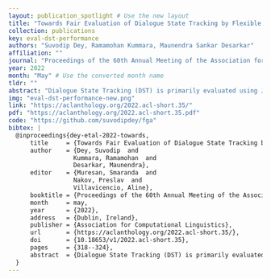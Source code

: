 ```yaml
---
layout: publication_spotlight # Use the new layout
title: "Towards Fair Evaluation of Dialogue State Tracking by Flexible Incorporation of Turn-level Performances" # Escape quotes in title
collection: publications
key: eval-dst-performance
authors: "Suvodip Dey, Ramamohan Kummara, Maunendra Sankar Desarkar"
affiliation: ""
journal: "Proceedings of the 60th Annual Meeting of the Association for Computational Linguistics (Volume 2: Short Papers)"
year: 2022
month: "May" # Use the converted month name
tldr: ""
abstract: "Dialogue State Tracking (DST) is primarily evaluated using Joint Goal Accuracy (JGA) defined as the fraction of turns where the ground-truth dialogue state exactly matches the prediction. Generally in DST, the dialogue state or belief state for a given turn contain all the intents shown by the user till that turn. Due to this cumulative nature of the belief state, it is difficult to get a correct prediction once a misprediction has occurred. Thus, although being a useful metric, it can be harsh at times and underestimate the true potential of a DST model. Moreover, an improvement in JGA can sometimes decrease the performance of turn-level or non-cumulative belief state prediction due to inconsistency in annotations. So, using JGA as the only metric for model selection may not be ideal for all scenarios. In this work, we discuss various evaluation metrics used for DST along with their shortcomings. To address the existing issues, we propose a new evaluation metric named Flexible Goal Accuracy (FGA). FGA is a generalized version of JGA. But unlike JGA, it tries to give penalized rewards to mispredictions that are locally correct i.e. the root cause of the error is an earlier turn. By doing so, FGA considers the performance of both cumulative and turn-level prediction flexibly and provides a better insight than the existing metrics. We also show that FGA is a better discriminator of DST model performance."
img: "eval-dst-performance-new.png"
link: "https://aclanthology.org/2022.acl-short.35/"
pdf: "https://aclanthology.org/2022.acl-short.35.pdf"
code: "https://github.com/suvodipdey/fga"
bibtex: |
  @inproceedings{dey-etal-2022-towards,
      title     = {Towards Fair Evaluation of Dialogue State Tracking by Flexible Incorporation of Turn-level Performances},
      author    = {Dey, Suvodip  and
                  Kummara, Ramamohan  and
                  Desarkar, Maunendra},
      editor    = {Muresan, Smaranda  and
                  Nakov, Preslav  and
                  Villavicencio, Aline},
      booktitle = {Proceedings of the 60th Annual Meeting of the Association for Computational Linguistics (Volume 2: Short Papers)},
      month     = may,
      year      = {2022},
      address   = {Dublin, Ireland},
      publisher = {Association for Computational Linguistics},
      url       = {https://aclanthology.org/2022.acl-short.35/},
      doi       = {10.18653/v1/2022.acl-short.35},
      pages     = {318--324},
      abstract  = {Dialogue State Tracking (DST) is primarily evaluated using Joint Goal Accuracy (JGA) defined as the fraction of turns where the ground-truth dialogue state exactly matches the prediction. Generally in DST, the dialogue state or belief state for a given turn contain all the intents shown by the user till that turn. Due to this cumulative nature of the belief state, it is difficult to get a correct prediction once a misprediction has occurred. Thus, although being a useful metric, it can be harsh at times and underestimate the true potential of a DST model. Moreover, an improvement in JGA can sometimes decrease the performance of turn-level or non-cumulative belief state prediction due to inconsistency in annotations. So, using JGA as the only metric for model selection may not be ideal for all scenarios. In this work, we discuss various evaluation metrics used for DST along with their shortcomings. To address the existing issues, we propose a new evaluation metric named Flexible Goal Accuracy (FGA). FGA is a generalized version of JGA. But unlike JGA, it tries to give penalized rewards to mispredictions that are locally correct i.e. the root cause of the error is an earlier turn. By doing so, FGA considers the performance of both cumulative and turn-level prediction flexibly and provides a better insight than the existing metrics. We also show that FGA is a better discriminator of DST model performance.}
  }
---
```

